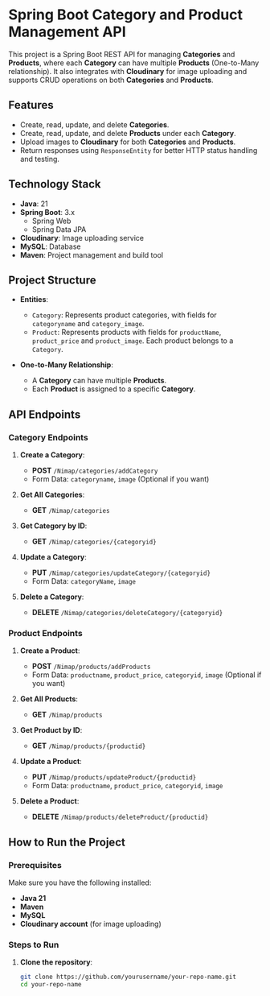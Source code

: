 # Spring Boot Category and Product Management API

This project is a Spring Boot REST API for managing **Categories** and **Products**, where each **Category** can have multiple **Products** (One-to-Many relationship). It also integrates with **Cloudinary** for image uploading and supports CRUD operations on both **Categories** and **Products**.

## Features

- Create, read, update, and delete **Categories**.
- Create, read, update, and delete **Products** under each **Category**.
- Upload images to **Cloudinary** for both **Categories** and **Products**.
- Return responses using `ResponseEntity` for better HTTP status handling and testing.

## Technology Stack

- **Java**: 21
- **Spring Boot**: 3.x
  - Spring Web
  - Spring Data JPA
- **Cloudinary**: Image uploading service
- **MySQL**: Database 
- **Maven**: Project management and build tool

## Project Structure

- **Entities**:
  - `Category`: Represents product categories, with fields for `categoryname` and `category_image`.
  - `Product`: Represents products with fields for `productName`, `product_price` and `product_image`. Each product belongs to a `Category`.

- **One-to-Many Relationship**:
  - A **Category** can have multiple **Products**.
  - Each **Product** is assigned to a specific **Category**.

## API Endpoints

### Category Endpoints

1. **Create a Category**: 
   - **POST** `/Nimap/categories/addCategory`
   - Form Data: `categoryname`, `image` (Optional if you want)
   
2. **Get All Categories**: 
   - **GET** `/Nimap/categories`
   
3. **Get Category by ID**: 
   - **GET** `/Nimap/categories/{categoryid}`
   
4. **Update a Category**: 
   - **PUT** `/Nimap/categories/updateCategory/{categoryid}`
   - Form Data: `categoryName`, `image` 
   
5. **Delete a Category**: 
   - **DELETE** `/Nimap/categories/deleteCategory/{categoryid}`

### Product Endpoints

1. **Create a Product**: 
   - **POST** `/Nimap/products/addProducts`
   - Form Data: `productname`, `product_price`, `categoryid`, `image` (Optional if you want)

2. **Get All Products**: 
   - **GET** `/Nimap/products`

3. **Get Product by ID**: 
   - **GET** `/Nimap/products/{productid}`

4. **Update a Product**: 
   - **PUT** `/Nimap/products/updateProduct/{productid}`
   - Form Data: `productname`, `product_price`, `categoryid`, `image` 

5. **Delete a Product**: 
   - **DELETE** `/Nimap/products/deleteProduct/{productid}`

## How to Run the Project

### Prerequisites

Make sure you have the following installed:

- **Java 21**
- **Maven**
- **MySQL**
- **Cloudinary account** (for image uploading)

### Steps to Run

1. **Clone the repository**:

   ```bash
   git clone https://github.com/yourusername/your-repo-name.git
   cd your-repo-name

